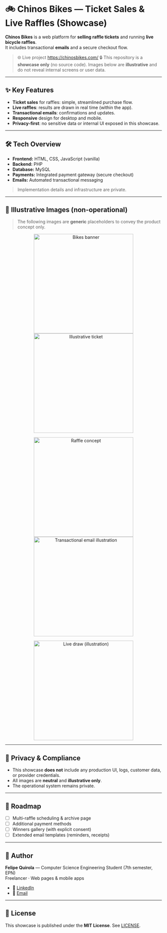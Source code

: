 # 🚲 Chinos Bikes — Ticket Sales & Live Raffles (Showcase)

**Chinos Bikes** is a web platform for **selling raffle tickets** and running **live bicycle raffles**.  
It includes transactional **emails** and a secure checkout flow.  

> 🌐 Live project https://chinosbikes.com/ 
> 🔒 This repository is a **showcase only** (no source code). Images below are **illustrative** and do not reveal internal screens or user data.

---

## ✨ Key Features
- **Ticket sales** for raffles: simple, streamlined purchase flow.
- **Live raffles**: results are drawn in real time (within the app).
- **Transactional emails**: confirmations and updates.
- **Responsive** design for desktop and mobile.
- **Privacy-first**: no sensitive data or internal UI exposed in this showcase.

---

## 🛠️ Tech Overview
- **Frontend:** HTML, CSS, JavaScript (vanilla)
- **Backend:** PHP
- **Database:** MySQL
- **Payments:** Integrated payment gateway (secure checkout)
- **Emails:** Automated transactional messaging

> Implementation details and infrastructure are private.

---

## 📸 Illustrative Images (non-operational)

> The following images are **generic** placeholders to convey the product concept only.

<p align="center">
  <img src="assets/images/banner.jpg" width="320" alt="Bikes banner">
  <img src="assets/images/ticket.jpg" width="320" alt="Illustrative ticket">
</p>

<p align="center">
  <img src="assets/images/raffle.jpg" width="320" alt="Raffle concept">
  <img src="assets/images/email.jpg" width="320" alt="Transactional email illustration">
</p>

<p align="center">
  <img src="assets/images/live-draw.jpg" width="320" alt="Live draw (illustration)">
</p>

---

## 🔐 Privacy & Compliance
- This showcase **does not** include any production UI, logs, customer data, or provider credentials.
- All images are **neutral** and **illustrative only**.
- The operational system remains private.

---

## 🚀 Roadmap
- [ ] Multi-raffle scheduling & archive page
- [ ] Additional payment methods
- [ ] Winners gallery (with explicit consent)
- [ ] Extended email templates (reminders, receipts)

---

## 👤 Author
**Felipe Quirola** — Computer Science Engineering Student (7th semester, EPN)  
Freelancer · Web pages & mobile apps  
- 🔗 [LinkedIn](#)
- 📧 [Email](mailto:fquirola2@gmail.com)

---

## 📝 License
This showcase is published under the **MIT License**. See [LICENSE](LICENSE).
